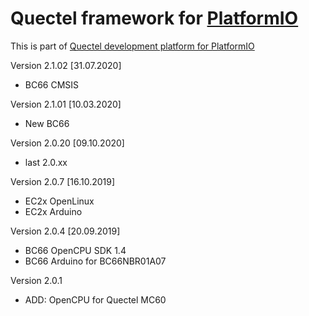 # Quectel framework for [PlatformIO](http://platformio.org)
Тhis is part of [Quectel development platform for PlatformIO](https://github.com/Wiz-IO/platform-quectel)

Version 2.1.02 [31.07.2020]
* BC66 CMSIS

Version 2.1.01 [10.03.2020]
* New BC66

Version 2.0.20 [09.10.2020]
* last 2.0.xx

Version 2.0.7 [16.10.2019]
* EC2x OpenLinux
* EC2x Arduino

Version 2.0.4 [20.09.2019]
* BC66 OpenCPU SDK 1.4
* BC66 Arduino for BC66NBR01A07

Version 2.0.1
* ADD: OpenCPU for Quectel MC60
